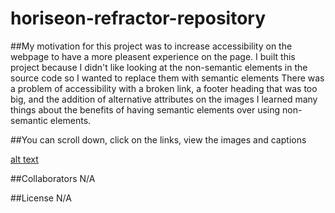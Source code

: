 # horiseon-refractor-repository

##My motivation for this project was to increase accessibility on the webpage to have a more pleasent experience on the page.
I built this project because I didn't like looking at the non-semantic elements in the source code so I wanted to replace them with semantic elements
There was a problem of accessibility with a broken link, a footer heading that was too big, and the addition of alternative attributes on the images
I learned many things about the benefits of having semantic elements over using non-semantic elements. 

##You can scroll down, click on the links, view the images and captions

[alt text](assets\images\screencapture--tgold1-github-io-horiseon-refractor-repository-2023-03-16-21_29_42.png)

##Collaborators 
N/A 

##License
N/A

